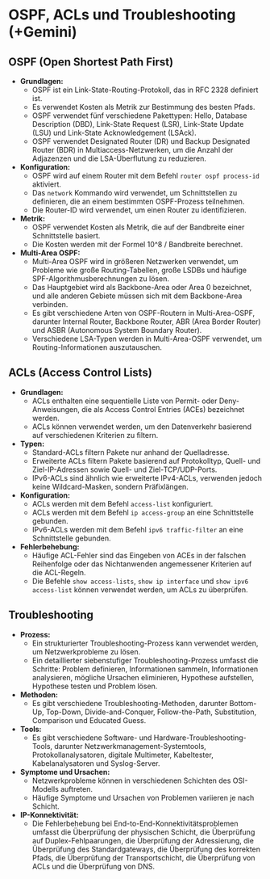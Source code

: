 # OSPF, ACLs und Troubleshooting (+Gemini)

## OSPF (Open Shortest Path First)

* **Grundlagen:**
  * OSPF ist ein Link-State-Routing-Protokoll, das in RFC 2328 definiert ist.
  * Es verwendet Kosten als Metrik zur Bestimmung des besten Pfads.
  * OSPF verwendet fünf verschiedene Pakettypen: Hello, Database Description (DBD), Link-State Request (LSR), Link-State Update (LSU) und Link-State Acknowledgement (LSAck).
  * OSPF verwendet Designated Router (DR) und Backup Designated Router (BDR) in Multiaccess-Netzwerken, um die Anzahl der Adjazenzen und die LSA-Überflutung zu reduzieren.
* **Konfiguration:**
  * OSPF wird auf einem Router mit dem Befehl `router ospf process-id` aktiviert.
  * Das `network` Kommando wird verwendet, um Schnittstellen zu definieren, die an einem bestimmten OSPF-Prozess teilnehmen.
  * Die Router-ID wird verwendet, um einen Router zu identifizieren.
* **Metrik:**
  * OSPF verwendet Kosten als Metrik, die auf der Bandbreite einer Schnittstelle basiert.
  * Die Kosten werden mit der Formel 10^8 / Bandbreite berechnet.
* **Multi-Area OSPF:**
  * Multi-Area OSPF wird in größeren Netzwerken verwendet, um Probleme wie große Routing-Tabellen, große LSDBs und häufige SPF-Algorithmusberechnungen zu lösen.
  * Das Hauptgebiet wird als Backbone-Area oder Area 0 bezeichnet, und alle anderen Gebiete müssen sich mit dem Backbone-Area verbinden.
  * Es gibt verschiedene Arten von OSPF-Routern in Multi-Area-OSPF, darunter Internal Router, Backbone Router, ABR (Area Border Router) und ASBR (Autonomous System Boundary Router).
  * Verschiedene LSA-Typen werden in Multi-Area-OSPF verwendet, um Routing-Informationen auszutauschen.

## **ACLs (Access Control Lists)**

* **Grundlagen:**
  * ACLs enthalten eine sequentielle Liste von Permit- oder Deny-Anweisungen, die als Access Control Entries (ACEs) bezeichnet werden.
  * ACLs können verwendet werden, um den Datenverkehr basierend auf verschiedenen Kriterien zu filtern.
* **Typen:**
  * Standard-ACLs filtern Pakete nur anhand der Quelladresse.
  * Erweiterte ACLs filtern Pakete basierend auf Protokolltyp, Quell- und Ziel-IP-Adressen sowie Quell- und Ziel-TCP/UDP-Ports.
  * IPv6-ACLs sind ähnlich wie erweiterte IPv4-ACLs, verwenden jedoch keine Wildcard-Masken, sondern Präfixlängen.
* **Konfiguration:**
  * ACLs werden mit dem Befehl `access-list` konfiguriert.
  * ACLs werden mit dem Befehl `ip access-group` an eine Schnittstelle gebunden.
  * IPv6-ACLs werden mit dem Befehl `ipv6 traffic-filter` an eine Schnittstelle gebunden.
* **Fehlerbehebung:**
  * Häufige ACL-Fehler sind das Eingeben von ACEs in der falschen Reihenfolge oder das Nichtanwenden angemessener Kriterien auf die ACL-Regeln.
  * Die Befehle `show access-lists`, `show ip interface` und `show ipv6 access-list` können verwendet werden, um ACLs zu überprüfen.

## **Troubleshooting**

* **Prozess:**
  * Ein strukturierter Troubleshooting-Prozess kann verwendet werden, um Netzwerkprobleme zu lösen.
  * Ein detaillierter siebenstufiger Troubleshooting-Prozess umfasst die Schritte: Problem definieren, Informationen sammeln, Informationen analysieren, mögliche Ursachen eliminieren, Hypothese aufstellen, Hypothese testen und Problem lösen.
* **Methoden:**
  * Es gibt verschiedene Troubleshooting-Methoden, darunter Bottom-Up, Top-Down, Divide-and-Conquer, Follow-the-Path, Substitution, Comparison und Educated Guess.
* **Tools:**
  * Es gibt verschiedene Software- und Hardware-Troubleshooting-Tools, darunter Netzwerkmanagement-Systemtools, Protokollanalysatoren, digitale Multimeter, Kabeltester, Kabelanalysatoren und Syslog-Server.
* **Symptome und Ursachen:**
  * Netzwerkprobleme können in verschiedenen Schichten des OSI-Modells auftreten.
  * Häufige Symptome und Ursachen von Problemen variieren je nach Schicht.
* **IP-Konnektivität:**
  * Die Fehlerbehebung bei End-to-End-Konnektivitätsproblemen umfasst die Überprüfung der physischen Schicht, die Überprüfung auf Duplex-Fehlpaarungen, die Überprüfung der Adressierung, die Überprüfung des Standardgateways, die Überprüfung des korrekten Pfads, die Überprüfung der Transportschicht, die Überprüfung von ACLs und die Überprüfung von DNS.
